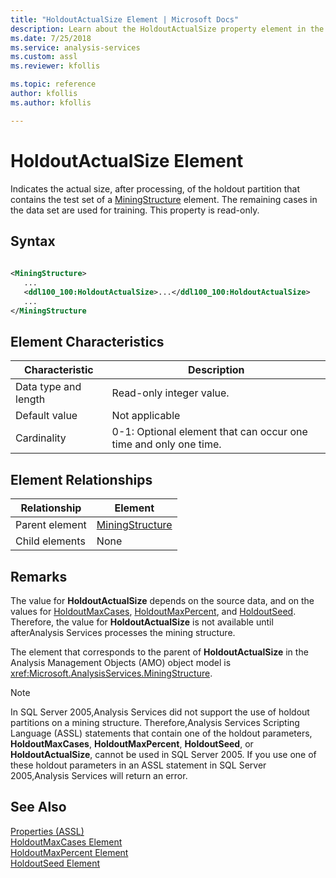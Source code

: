 ```yaml
---
title: "HoldoutActualSize Element | Microsoft Docs"
description: Learn about the HoldoutActualSize property element in the Analysis Services Scripting Language (ASSL) schema.
ms.date: 7/25/2018
ms.service: analysis-services
ms.custom: assl
ms.reviewer: kfollis

ms.topic: reference
author: kfollis
ms.author: kfollis

---
```

# HoldoutActualSize Element

  Indicates the actual size, after processing, of the holdout partition that contains the test set of a [MiningStructure](../objects/miningstructure-element-assl.md) element. The remaining cases in the data set are used for training. This property is read-only.  
  
## Syntax  
  
```xml  
  
<MiningStructure>  
   ...  
   <ddl100_100:HoldoutActualSize>...</ddl100_100:HoldoutActualSize>  
   ...  
</MiningStructure  
```  
  
## Element Characteristics  
  
|Characteristic|Description|  
|--------------------|-----------------|  
|Data type and length|Read-only integer value.|  
|Default value|Not applicable|  
|Cardinality|0-1: Optional element that can occur one time and only one time.|  
  
## Element Relationships  
  
|Relationship|Element|  
|------------------|-------------|  
|Parent element|[MiningStructure](../objects/miningstructure-element-assl.md)|  
|Child elements|None|  
  
## Remarks  
 The value for **HoldoutActualSize** depends on the source data, and on the values for [HoldoutMaxCases](holdoutmaxcases-element.md), [HoldoutMaxPercent](holdoutmaxpercent-element.md), and [HoldoutSeed](holdoutseed-element.md). Therefore, the value for **HoldoutActualSize** is not available until afterAnalysis Services processes the mining structure.  
  
 The element that corresponds to the parent of **HoldoutActualSize** in the Analysis Management Objects (AMO) object model is <xref:Microsoft.AnalysisServices.MiningStructure>.  
  
> [!NOTE]  
>  In SQL Server 2005,Analysis Services did not support the use of holdout partitions on a mining structure. Therefore,Analysis Services Scripting Language (ASSL) statements that contain one of the holdout parameters, **HoldoutMaxCases**, **HoldoutMaxPercent**, **HoldoutSeed**, or **HoldoutActualSize**, cannot be used in SQL Server 2005. If you use one of these holdout parameters in an ASSL statement in SQL Server 2005,Analysis Services will return an error.  
  
## See Also  
 [Properties &#40;ASSL&#41;](properties-assl.md)   
 [HoldoutMaxCases Element](holdoutmaxcases-element.md)   
 [HoldoutMaxPercent Element](holdoutmaxpercent-element.md)   
 [HoldoutSeed Element](holdoutseed-element.md)  
  
  
